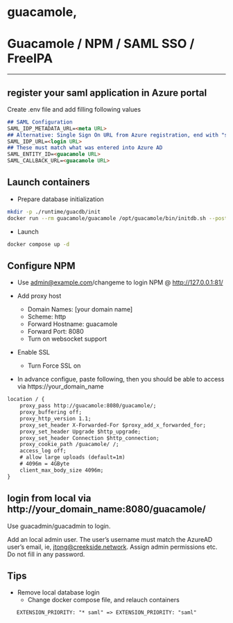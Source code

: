 # guacamole, 

# Guacamole / NPM / SAML SSO / FreeIPA

---

## register your saml application in Azure portal

Create .env file and add filling following values

```markdown
## SAML Configuration
SAML_IDP_METADATA_URL=<meta URL>
## Alternative: Single Sign On URL from Azure registration, end with "saml2"
SAML_IDP_URL=<login URL>
## These must match what was entered into Azure AD
SAML_ENTITY_ID=<guacamole URL>
SAML_CALLBACK_URL=<guacamole URL>
```

## Launch containers
- Prepare database initialization

```bash
mkdir -p ./runtime/guacdb/init
docker run --rm guacamole/guacamole /opt/guacamole/bin/initdb.sh --postgresql > ./runtime/guacdb/init/initdb.sql
```

- Launch
```bash
docker compose up -d
```

## Configure NPM
- Use admin@example.com/changeme to login NPM @ http://127.0.0.1:81/

- Add proxy host
    - Domain Names: [your domain name]
    - Scheme: http
    - Forward Hostname: guacamole
    - Forward Port: 8080
    - Turn on websocket support

- Enable SSL
    - Turn Force SSL on

- In advance configue, paste following, then you should be able to access via https://your_domain_name

```markdown
location / {
    proxy_pass http://guacamole:8080/guacamole/;
    proxy_buffering off;
    proxy_http_version 1.1;
    proxy_set_header X-Forwarded-For $proxy_add_x_forwarded_for;
    proxy_set_header Upgrade $http_upgrade;
    proxy_set_header Connection $http_connection;
    proxy_cookie_path /guacamole/ /;
    access_log off;
    # allow large uploads (default=1m)
    # 4096m = 4GByte
    client_max_body_size 4096m;
}
```

## login from local via http://your_domain_name:8080/guacamole/

Use guacadmin/guacadmin to login.

Add an local admin user. The user’s username must match the AzureAD user’s email, ie, jtong@creekside.network. Assign admin permissions etc. Do not fill in any password.

## Tips
- Remove local database login
    - Change docker compose file, and relauch containers
```markdown
   EXTENSION_PRIORITY: "* saml" => EXTENSION_PRIORITY: "saml"
```
